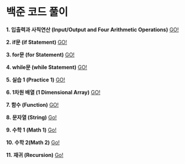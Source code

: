 # 백준 코드 풀이

**1. 입출력과 사칙연산 (Input/Output and Four Arithmetic Operations)** [GO!](https://www.acmicpc.net/step/1)

**2. if문 (if Statement)** [GO!](https://www.acmicpc.net/step/4)

**3. for문 (for Statement)** [GO!](https://www.acmicpc.net/step/3)

**4. while문 (while Statement)** [GO!](https://www.acmicpc.net/step/2)

**5. 실습 1 (Practice 1)** [GO!](https://www.acmicpc.net/step/48)

**6. 1차원 배열 (1 Dimensional Array)** [GO!](https://www.acmicpc.net/step/6)

**7. 함수 (Function)** [GO!](https://www.acmicpc.net/step/5)

**8. 문자열 (String)** [Go!](https://www.acmicpc.net/step/7)

**9. 수학 1 (Math 1)** [Go!](https://www.acmicpc.net/step/8)

**10. 수학 2(Math 2)** [Go!](https://www.acmicpc.net/step/10)

**11. 재귀 (Recursion)** [Go!](https://www.acmicpc.net/step/19)
